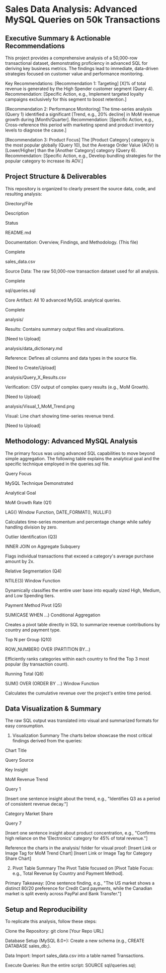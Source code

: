 # Sales Data Analysis: Advanced MySQL Queries on 50k Transactions
## Executive Summary & Actionable Recommendations
This project provides a comprehensive analysis of a 50,000-row transactional dataset, demonstrating proficiency in advanced SQL for deriving key business metrics. The findings lead to immediate, data-driven strategies focused on customer value and performance monitoring.

Key Recommendations:
[Recommendation 1: Targeting] [X]% of total revenue is generated by the High Spender customer segment (Query 4). Recommendation: [Specific Action, e.g., Implement targeted loyalty campaigns exclusively for this segment to boost retention.]

[Recommendation 2: Performance Monitoring] The time-series analysis (Query 1) identified a significant [Trend, e.g., 20% decline] in MoM revenue growth during [Month/Quarter]. Recommendation: [Specific Action, e.g., Cross-reference this period with marketing spend and product inventory levels to diagnose the cause.]

[Recommendation 3: Product Focus] The [Product Category] category is the most popular globally (Query 10), but the Average Order Value (AOV) is [Lower/Higher] than the [Another Category] category (Query 6). Recommendation: [Specific Action, e.g., Develop bundling strategies for the popular category to increase its AOV.]

## Project Structure & Deliverables
This repository is organized to clearly present the source data, code, and resulting analysis:

Directory/File

Description

Status

README.md

Documentation: Overview, Findings, and Methodology. (This file)

Complete

sales_data.csv

Source Data: The raw 50,000-row transaction dataset used for all analysis.

Complete

sql/queries.sql

Core Artifact: All 10 advanced MySQL analytical queries.

Complete

analysis/

Results: Contains summary output files and visualizations.

[Need to Upload]

analysis/data_dictionary.md

Reference: Defines all columns and data types in the source file.

[Need to Create/Upload]

analysis/Query_X_Results.csv

Verification: CSV output of complex query results (e.g., MoM Growth).

[Need to Upload]

analysis/Visual_1_MoM_Trend.png

Visual: Line chart showing time-series revenue trend.

[Need to Upload]

## Methodology: Advanced MySQL Analysis
The primary focus was using advanced SQL capabilities to move beyond simple aggregation. The following table explains the analytical goal and the specific technique employed in the queries.sql file.

Query Focus

MySQL Technique Demonstrated

Analytical Goal

MoM Growth Rate (Q1)

LAG() Window Function, DATE_FORMAT(), NULLIF()

Calculates time-series momentum and percentage change while safely handling division by zero.

Outlier Identification (Q3)

INNER JOIN on Aggregate Subquery

Flags individual transactions that exceed a category's average purchase amount by 2x.

Relative Segmentation (Q4)

NTILE(3) Window Function

Dynamically classifies the entire user base into equally sized High, Medium, and Low Spending tiers.

Payment Method Pivot (Q5)

SUM(CASE WHEN ...) Conditional Aggregation

Creates a pivot table directly in SQL to summarize revenue contributions by country and payment type.

Top N per Group (Q10)

ROW_NUMBER() OVER (PARTITION BY...)

Efficiently ranks categories within each country to find the Top 3 most popular (by transaction count).

Running Total (Q8)

SUM() OVER (ORDER BY ...) Window Function

Calculates the cumulative revenue over the project's entire time period.

## Data Visualization & Summary
The raw SQL output was translated into visual and summarized formats for easy consumption.

1. Visualization Summary
The charts below showcase the most critical findings derived from the queries:

Chart Title

Query Source

Key Insight

MoM Revenue Trend

Query 1

[Insert one sentence insight about the trend, e.g., "Identifies Q3 as a period of consistent revenue decay."]

Category Market Share

Query 7

[Insert one sentence insight about product concentration, e.g., "Confirms high reliance on the 'Electronics' category for 45% of total revenue."]

Reference the charts in the analysis/ folder for visual proof:
[Insert Link or Image Tag for MoM Trend Chart]
[Insert Link or Image Tag for Category Share Chart]

2. Pivot Table Summary
The Pivot Table focused on [Pivot Table Focus: e.g., Total Revenue by Country and Payment Method].

Primary Takeaway: [One sentence finding, e.g., "The US market shows a distinct 80/20 preference for Credit Card payments, while the Canadian market is split evenly across PayPal and Bank Transfer."]

## Setup and Reproducibility
To replicate this analysis, follow these steps:

Clone the Repository: git clone [Your Repo URL]

Database Setup (MySQL 8.0+): Create a new schema (e.g., CREATE DATABASE sales_db;).

Data Import: Import sales_data.csv into a table named Transactions.

Execute Queries: Run the entire script: SOURCE sql/queries.sql;
